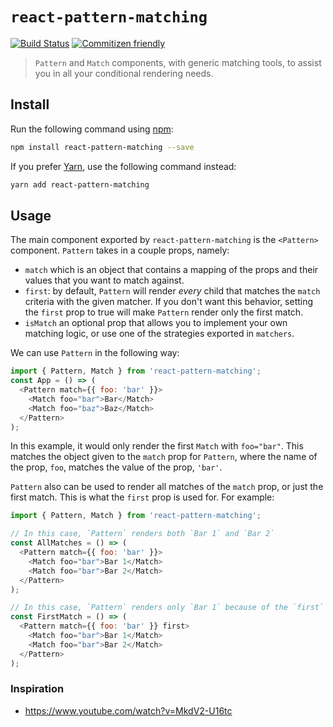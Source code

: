 # `react-pattern-matching`

[![Build Status](https://travis-ci.org/joshblack/react-pattern-matching.svg?branch=master)](https://travis-ci.org/joshblack/react-pattern-matching)
[![Commitizen friendly](https://img.shields.io/badge/commitizen-friendly-brightgreen.svg)](http://commitizen.github.io/cz-cli/)

> `Pattern` and `Match` components, with generic matching tools, to
> assist you in all your conditional rendering needs.

## Install

Run the following command using [npm](https://www.npmjs.com/):

```bash
npm install react-pattern-matching --save
```

If you prefer [Yarn](https://yarnpkg.com/en/), use the following command
instead:

```bash
yarn add react-pattern-matching
```

## Usage

The main component exported by `react-pattern-matching` is the `<Pattern>` component.
`Pattern` takes in a couple props, namely:

* `match` which is an object that contains a mapping of the props and their
  values that you want to match against.
* `first`: by default, `Pattern` will render _every_ child that matches the
  `match` criteria with the given matcher. If you don't want this behavior,
  setting the `first` prop to true will make `Pattern` render only the first match.
* `isMatch` an optional prop that allows you to implement your own matching
  logic, or use one of the strategies exported in `matchers`.

We can use `Pattern` in the following way:

```js
import { Pattern, Match } from 'react-pattern-matching';
const App = () => (
  <Pattern match={{ foo: 'bar' }}>
    <Match foo="bar">Bar</Match>
    <Match foo="baz">Baz</Match>
  </Pattern>
);
```

In this example, it would only render the first `Match` with `foo="bar"`. This
matches the object given to the `match` prop for `Pattern`, where the name of the
prop, `foo`, matches the value of the prop, `'bar'`.

`Pattern` also can be used to render all matches of the `match` prop, or just the
first match. This is what the `first` prop is used for. For example:

```js
import { Pattern, Match } from 'react-pattern-matching';

// In this case, `Pattern` renders both `Bar 1` and `Bar 2`
const AllMatches = () => (
  <Pattern match={{ foo: 'bar' }}>
    <Match foo="bar">Bar 1</Match>
    <Match foo="bar">Bar 2</Match>
  </Pattern>
);

// In this case, `Pattern` renders only `Bar 1` because of the `first` prop
const FirstMatch = () => (
  <Pattern match={{ foo: 'bar' }} first>
    <Match foo="bar">Bar 1</Match>
    <Match foo="bar">Bar 2</Match>
  </Pattern>
);
```

### Inspiration

* https://www.youtube.com/watch?v=MkdV2-U16tc
